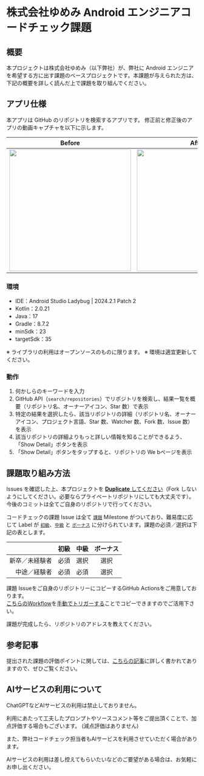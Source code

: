 # 株式会社ゆめみ Android エンジニアコードチェック課題

## 概要

本プロジェクトは株式会社ゆめみ（以下弊社）が、弊社に Android エンジニアを希望する方に出す課題のベースプロジェクトです。本課題が与えられた方は、下記の概要を詳しく読んだ上で課題を取り組んでください。

## アプリ仕様

本アプリは GitHub のリポジトリを検索するアプリです。
修正前と修正後のアプリの動画キャプチャを以下に示します。

Before | After
:--: | :--:
<img src="docs/app.gif" width="320" /> | <img src="docs/app_after.gif" width="320" />

### 環境

- IDE：Android Studio Ladybug | 2024.2.1 Patch 2
- Kotlin：2.0.21
- Java：17
- Gradle：8.7.2
- minSdk：23
- targetSdk：35

※ ライブラリの利用はオープンソースのものに限ります。
※ 環境は適宜更新してください。

### 動作

1. 何かしらのキーワードを入力
2. GitHub API（`search/repositories`）でリポジトリを検索し、結果一覧を概要（リポジトリ名、オーナーアイコン、Star 数）で表示
3. 特定の結果を選択したら、該当リポジトリの詳細（リポジトリ名、オーナーアイコン、プロジェクト言語、Star 数、Watcher 数、Fork 数、Issue 数）を表示
4. 該当リポジトリの詳細よりもっと詳しい情報を知ることができるよう、「Show Detail」ボタンを表示
5. 「Show Detail」ボタンをタップすると、リポジトリの We bページを表示

## 課題取り組み方法

Issues を確認した上、本プロジェクトを [**Duplicate** してください](https://help.github.com/en/github/creating-cloning-and-archiving-repositories/duplicating-a-repository)（Fork しないようにしてください。必要ならプライベートリポジトリにしても大丈夫です）。今後のコミットは全てご自身のリポジトリで行ってください。

コードチェックの課題 Issue は全て [`課題`](https://github.com/yumemi-inc/android-engineer-codecheck/milestone/1) Milestone がついており、難易度に応じて Label が [`初級`](https://github.com/yumemi-inc/android-engineer-codecheck/issues?q=is%3Aopen+is%3Aissue+label%3A初級+milestone%3A課題)、[`中級`](https://github.com/yumemi-inc/android-engineer-codecheck/issues?q=is%3Aopen+is%3Aissue+label%3A中級+milestone%3A課題+) と [`ボーナス`](https://github.com/yumemi-inc/android-engineer-codecheck/issues?q=is%3Aopen+is%3Aissue+label%3Aボーナス+milestone%3A課題+) に分けられています。課題の必須／選択は下記の表とします。

|   | 初級 | 中級 | ボーナス
|--:|:--:|:--:|:--:|
| 新卒／未経験者 | 必須 | 選択 | 選択 |
| 中途／経験者 | 必須 | 必須 | 選択 |

課題 Issueをご自身のリポジトリーにコピーするGitHub Actionsをご用意しております。  
[こちらのWorkflow](./.github/workflows/copy-issues.yml)を[手動でトリガーする](https://docs.github.com/ja/actions/managing-workflow-runs/manually-running-a-workflow)ことでコピーできますのでご活用下さい。

課題が完成したら、リポジトリのアドレスを教えてください。

## 参考記事

提出された課題の評価ポイントに関しては、[こちらの記事](https://qiita.com/blendthink/items/aa70b8b3106fb4e3555f)に詳しく書かれてありますので、ぜひご覧ください。

## AIサービスの利用について

ChatGPTなどAIサービスの利用は禁止しておりません。

利用にあたって工夫したプロンプトやソースコメント等をご提出頂くことで、加点評価する場合もございます。 (減点評価はありません)

また、弊社コードチェック担当者もAIサービスを利用させていただく場合があります。

AIサービスの利用は差し控えてもらいたいなどのご要望がある場合は、お気軽にお申し出ください。
